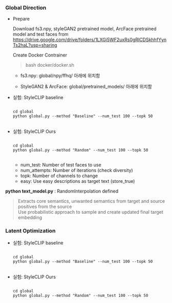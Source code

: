 ### Global Direction

- Prepare
  
  Download fs3.npy, styleGAN2 pretrained model, ArcFace pretrained model and test faces from      https://drive.google.com/drive/folders/1LXGi5WF2uxRs0gRICDSkhhfYynTs2haL?usp=sharing

  Create Docker Contrainer
  
  > bash docker/docker.sh
    
  * fs3.npy: global/npy/ffhq/ 아래에 위치함

  * StyleGAN2 & ArcFace: global/pretrained_models/ 아래에 위치함

- 실험: StyleCLIP baseline 
  
  <pre>
  <code>
  cd global
  python global.py --method "Baseline" --num_test 100 --topk 50
  </code>
  </pre>
  
- 실험: StyleCLIP Ours

  <pre>
  <code>
  cd global 
  python global.py --method "Random" --num_test 100 --topk 50
  </code>
  </pre>

  * num_test: Number of test faces to use
  * num_attempts: Number of iterations (check diversity)
  * topk: Number of channels to change
  * easy: Use easy descriptions as target text (store_true)


**python text_model.py** : RandomInterpolation defined
   
   > Extracts core semantics, unwanted semantics from target and source positives from the source <br>
     Use probabilistic approach to sample and create updated final target embedding
     
     
     
### Latent Optimization

- 실험: StyleCLIP baseline 
  
  <pre>
  <code>
  cd global
  python global.py --method "Baseline" --num_test 100 --topk 50
  </code>
  </pre>
  
- 실험: StyleCLIP Ours

  <pre>
  <code>
  cd global 
  python global.py --method "Random" --num_test 100 --topk 50
  </code>
  </pre>
